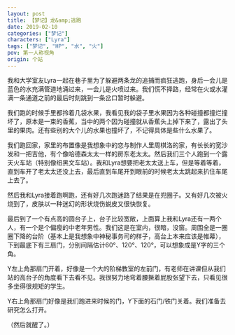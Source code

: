 ```yaml
---
layout: post
title: 【梦记】龙&amp;逃跑
date: 2019-02-10
categories: ["梦记"]
characters: ["Lyra"]
tags: ["梦记", "HP", "水", "火"]
pov: 第一人称视角
origin: 个站
---
```


我和大学室友Lyra一起在巷子里为了躲避两条龙的追捕而疯狂逃跑，身后一会儿是蓝色的水充满管道地涌过来，一会儿是火喷过来。我们慌不择路，经常在火或水灌满一条通道之前的最后时刻跳到一条岔口暂时躲避。

我们跑的时候手里都拎着几袋水果，我看见我的袋子里水果因为各种碰撞都撞烂撞坏了，原本是一束的香蕉，当中的两个因为碰撞就从香蕉头上掉下来了，露出了头里的果肉。还有些别的大个儿的水果也撞坏了，不记得具体是些什么水果了。

我们跑回家，家里的布置像是我想象中的恋与制作人里周棋洛的家，有长长的宽沙发和一把吉他，有个像哈德森太太一样的房东老太太。然后我们三个人跑到一个露天火车站（特别像纽黑文车站）。我和Lyra想要把老太太送上车，但是等着等着，直到车开了老太太还没上去，最后直到车尾开到眼前的时候老太太跳起来扒住车尾上去了。

然后我和Lyra接着跑啊跑，还有好几次跑迷路了结果是在兜圈子。又有好几次被火烧到了，皮肤以一种迷幻的形状烧伤蜕皮又很快恢复。

最后到了一个有点高的圆台子上，台子比较宽敞，上面算上我和Lyra还有一两个人，有一个是个偏瘦的中老年男性。我们这是在室内，很暗，没窗。周围全是一圈圈下降的台阶（基本上是我想象中神秘事务司的样子，高台上本来应该是帷幕），下到最底下有三扇门，分别间隔估计60°、120°、120°，可以想象成是Y字的三个角。

Y左上角那扇门开着，好像是一个大的阶梯教室的左前门，有老师在讲课但从我们站的高台子的角度看下去看不见。我很努力地弯着腰撅着屁股张望下去，只看见很多坐得很规矩的学生。

Y右上角那扇门好像是我们跑进来时候的门，Y下面的石门/铁门关着。我们准备去研究怎么打开。

（然后就醒了。）
